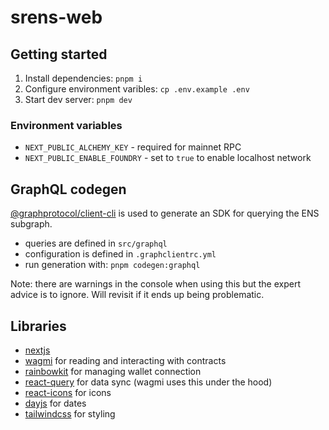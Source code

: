 # srens-web

## Getting started

1. Install dependencies: `pnpm i`
2. Configure environment varibles: `cp .env.example .env`
3. Start dev server: `pnpm dev`

### Environment variables

- `NEXT_PUBLIC_ALCHEMY_KEY` - required for mainnet RPC
- `NEXT_PUBLIC_ENABLE_FOUNDRY` - set to `true` to enable localhost network

## GraphQL codegen

[@graphprotocol/client-cli](https://thegraph.com/docs/en/querying/querying-from-an-application/) is used to generate an SDK for querying the ENS subgraph.

- queries are defined in `src/graphql`
- configuration is defined in `.graphclientrc.yml`
- run generation with: `pnpm codegen:graphql`

Note: there are warnings in the console when using this but the expert advice is to ignore. Will revisit if it ends up being problematic.

## Libraries

- [nextjs](https://nextjs.org/)
- [wagmi](https://wagmi.sh/) for reading and interacting with contracts
- [rainbowkit](https://www.rainbowkit.com/) for managing wallet connection
- [react-query](https://tanstack.com/query/v4/docs/react/overview) for data sync (wagmi uses this under the hood)
- [react-icons](https://react-icons.github.io/react-icons) for icons
- [dayjs](https://day.js.org/) for dates
- [tailwindcss](https://tailwindcss.com/) for styling
